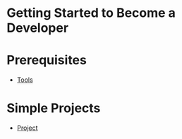 # Getting Started to Become a Developer

# Prerequisites
- [Tools](/tools/)

# Simple Projects
- [Project](/project/)